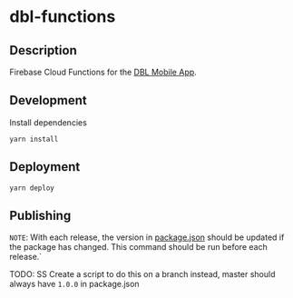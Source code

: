 # dbl-functions

## Description

Firebase Cloud Functions for the [DBL Mobile App](https://github.com/Reactotron-2000/dbl-mobile-app).

## Development

Install dependencies

```
yarn install
```

## Deployment

```
yarn deploy
```

## Publishing

`NOTE`: With each release, the version in [package.json](./package.json) should be updated if the package has changed. This command should be run before each release.`

TODO: SS Create a script to do this on a branch instead, master should always have `1.0.0` in package.json
